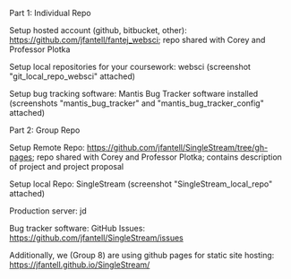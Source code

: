 Part 1: Individual Repo

Setup hosted account (github, bitbucket, other): https://github.com/jfantell/fantej_websci; repo shared with Corey and Professor Plotka

Setup local repositories for your coursework: websci (screenshot "git_local_repo_websci" attached)

Setup bug tracking software: Mantis Bug Tracker software installed (screenshots "mantis_bug_tracker" and "mantis_bug_tracker_config" attached)


Part 2: Group Repo

Setup Remote Repo: https://github.com/jfantell/SingleStream/tree/gh-pages; repo shared with Corey and Professor Plotka; contains description of project and project proposal

Setup local Repo: SingleStream (screenshot "SingleStream_local_repo" attached)

Production server: jd

Bug tracker software: GitHub Issues: https://github.com/jfantell/SingleStream/issues



Additionally, we (Group 8) are using github pages for static site hosting:
https://jfantell.github.io/SingleStream/



